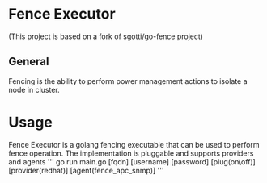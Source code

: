 Fence Executor
==============
(This project is based on a fork of sgotti/go-fence project)

## General
Fencing is the ability to perform power management actions to isolate a node in cluster.

# Usage
Fence Executor is a golang fencing executable that can be used to perform fence operation. The implementation is pluggable and supports providers and agents
'''
go run main.go [fqdn] [username] [password] [plug(on\off)] [provider(redhat)] [agent(fence_apc_snmp)]
'''
